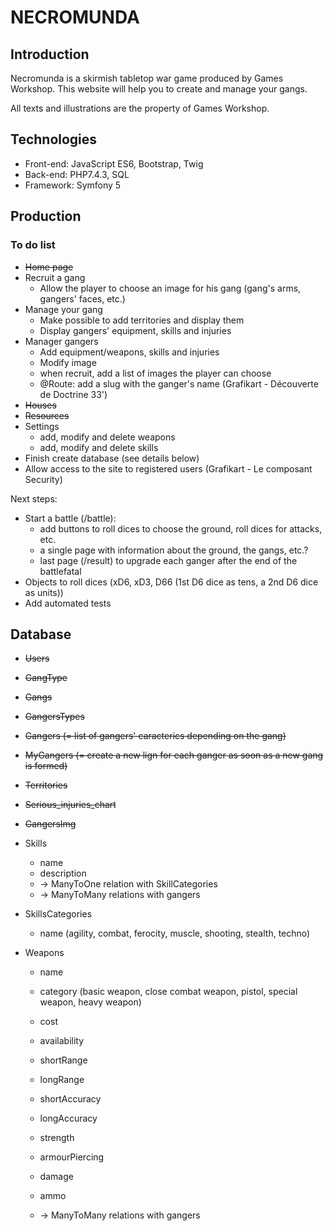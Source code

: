 # NECROMUNDA

## Introduction

Necromunda is a skirmish tabletop war game produced by Games Workshop. This website will help you to create and manage your gangs.

All texts and illustrations are the property of Games Workshop.


## Technologies

* Front-end: JavaScript ES6, Bootstrap, Twig
* Back-end: PHP7.4.3, SQL
* Framework: Symfony 5


## Production

### To do list

* ~~Home page~~
* Recruit a gang
	* Allow the player to choose an image for his gang (gang's arms, gangers' faces, etc.)
* Manage your gang
	* Make possible to add territories and display them
	* Display gangers' equipment, skills and injuries
* Manager gangers
	* Add equipment/weapons, skills and injuries
	* Modify image
	* when recruit, add a list of images the player can choose
	* @Route: add a slug with the ganger's name (Grafikart - Découverte de Doctrine 33')
* ~~Houses~~
* ~~Resources~~
* Settings
	* add, modify and delete weapons
	* add, modify and delete skills
* Finish create database (see details below)
* Allow access to the site to registered users (Grafikart - Le composant Security)

Next steps:
* Start a battle (/battle):
	* add buttons to roll dices to choose the ground, roll dices for attacks, etc.
	* a single page with information about the ground, the gangs, etc.?
	* last page (/result) to upgrade each ganger after the end of the battlefatal
* Objects to roll dices (xD6, xD3, D66 (1st D6 dice as tens, a 2nd D6 dice as units))
* Add automated tests


## Database

* ~~Users~~
* ~~GangType~~
* ~~Gangs~~
* ~~GangersTypes~~
* ~~Gangers (= list of gangers' caracterics depending on the gang)~~
* ~~MyGangers (= create a new lign for each ganger as soon as a new gang is formed)~~
* ~~Territories~~
* ~~Serious_injuries_chart~~
* ~~GangersImg~~

* Skills
	* name
	* description
	* -> ManyToOne relation with SkillCategories
	* -> ManyToMany relations with gangers
* SkillsCategories
	* name (agility, combat, ferocity, muscle, shooting, stealth, techno)
* Weapons
	* name
	* category (basic weapon, close combat weapon, pistol, special weapon, heavy weapon)
	* cost
	* availability

	* shortRange
	* longRange
	* shortAccuracy
	* longAccuracy
	* strength
	* armourPiercing
	* damage
	* ammo

	* -> ManyToMany relations with gangers

